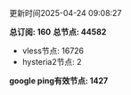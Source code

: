 更新时间2025-04-24 09:08:27

**总订阅: 160**
**总节点: 44582**
- vless节点: 16726
- hysteria2节点: 2

**google ping有效节点: 1427**
